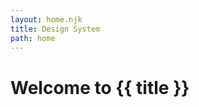 ```yaml
---
layout: home.njk
title: Design System
path: home
---
```


<div>
  <h1>Welcome to {{ title }}</h1>
</div>